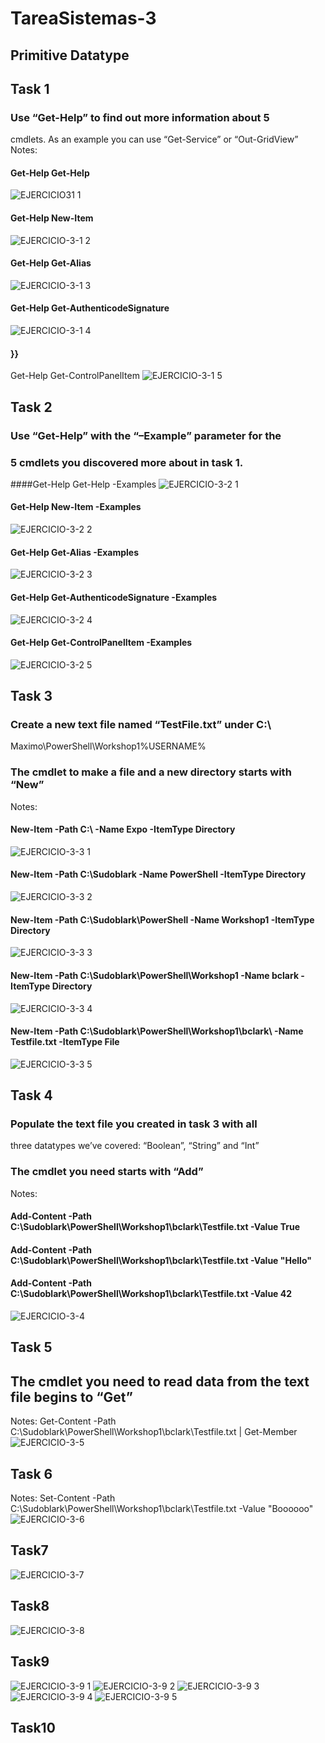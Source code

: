 # TareaSistemas-3
## Primitive Datatype
## Task 1
### Use “Get-Help” to find out more information about 5
cmdlets.
As an example you can use “Get-Service” or “Out-GridView”
Notes:
#### Get-Help Get-Help
![EJERCICIO31 1](https://user-images.githubusercontent.com/91564729/160583294-2ad54a38-2aad-4849-9111-43787f2449e3.JPG)
#### Get-Help New-Item
![EJERCICIO-3-1 2](https://user-images.githubusercontent.com/91564729/160583297-ff26cb0c-ac04-40ad-954f-56e32287ec5e.JPG)
#### Get-Help Get-Alias
![EJERCICIO-3-1 3](https://user-images.githubusercontent.com/91564729/160583301-849fff63-dff6-422f-b6b9-909d4b5b8e84.JPG)
#### Get-Help Get-AuthenticodeSignature
![EJERCICIO-3-1 4](https://user-images.githubusercontent.com/91564729/160583204-86944cd5-3153-4eca-888a-3565ee73092d.JPG)
#### }}
Get-Help Get-ControlPanelItem
![EJERCICIO-3-1 5](https://user-images.githubusercontent.com/91564729/160583212-8706c8c6-0c4b-44c8-894f-89b234d25928.JPG)

## Task 2
### Use “Get-Help” with the “–Example” parameter for the
### 5 cmdlets you discovered more about in task 1.

####Get-Help Get-Help -Examples
![EJERCICIO-3-2 1](https://user-images.githubusercontent.com/91564729/160656496-681c1dee-6592-444c-b1e6-c5dbcbe14acb.JPG)

#### Get-Help New-Item -Examples
![EJERCICIO-3-2 2](https://user-images.githubusercontent.com/91564729/160656501-684bde1e-0a6f-45a8-943a-6305d69d84a8.JPG)
#### Get-Help Get-Alias -Examples
![EJERCICIO-3-2 3](https://user-images.githubusercontent.com/91564729/160656502-1694ae62-4658-4719-919b-f1ae801e1252.JPG)
#### Get-Help Get-AuthenticodeSignature -Examples
![EJERCICIO-3-2 4](https://user-images.githubusercontent.com/91564729/160656504-998ba864-16de-4cf3-99f5-030bc450b5a0.JPG)

#### Get-Help Get-ControlPanelItem -Examples
![EJERCICIO-3-2 5](https://user-images.githubusercontent.com/91564729/160656505-8289c831-d6cd-416a-b089-8e3d3d1ec4cf.JPG)






## Task 3
### Create a new text file named “TestFile.txt” under C:\
Maximo\PowerShell\Workshop1\%USERNAME%
### The cmdlet to make a file and a new directory starts with “New”
Notes:
#### New-Item -Path C:\ -Name Expo -ItemType Directory
![EJERCICIO-3-3 1](https://user-images.githubusercontent.com/91564729/160583217-ba59de88-6992-49d0-9ea0-32790cf07986.JPG)
#### New-Item -Path C:\Sudoblark -Name PowerShell -ItemType Directory
![EJERCICIO-3-3 2](https://user-images.githubusercontent.com/91564729/160583220-33303547-7dd9-4c0c-b3eb-ac9f1f8c9ce5.JPG)

#### New-Item -Path C:\Sudoblark\PowerShell -Name Workshop1 -ItemType Directory
![EJERCICIO-3-3 3](https://user-images.githubusercontent.com/91564729/160583223-89d7185b-cc74-4f76-9b7f-429346182245.JPG)
#### New-Item -Path C:\Sudoblark\PowerShell\Workshop1 -Name bclark -ItemType Directory
![EJERCICIO-3-3 4](https://user-images.githubusercontent.com/91564729/160583228-d5dea15e-b5a3-46e6-b588-3d35cefb5f44.JPG)

#### New-Item -Path C:\Sudoblark\PowerShell\Workshop1\bclark\ -Name Testfile.txt -ItemType File

![EJERCICIO-3-3 5](https://user-images.githubusercontent.com/91564729/160583234-3b7aabf4-3851-44cb-9555-9142f0dd6dbd.JPG)

## Task 4
### Populate the text file you created in task 3 with all
three datatypes we’ve covered: “Boolean”, “String”
and “Int”
### The cmdlet you need starts with “Add”
Notes:
#### Add-Content -Path C:\Sudoblark\PowerShell\Workshop1\bclark\Testfile.txt -Value True
#### Add-Content -Path C:\Sudoblark\PowerShell\Workshop1\bclark\Testfile.txt -Value "Hello"
#### Add-Content -Path C:\Sudoblark\PowerShell\Workshop1\bclark\Testfile.txt -Value 42


![EJERCICIO-3-4](https://user-images.githubusercontent.com/91564729/160583237-46962f25-ee31-4d7c-934f-6a2bedb62862.JPG)

## Task 5
## The cmdlet you need to read data from the text file begins to “Get”
Notes:
Get-Content -Path C:\Sudoblark\PowerShell\Workshop1\bclark\Testfile.txt | Get-Member
![EJERCICIO-3-5](https://user-images.githubusercontent.com/91564729/160583245-f7a57378-bf02-4535-a598-14bd4d3faef2.JPG)

## Task 6
Notes:
Set-Content -Path C:\Sudoblark\PowerShell\Workshop1\bclark\Testfile.txt -Value "Boooooo"
![EJERCICIO-3-6](https://user-images.githubusercontent.com/91564729/160583252-8087bd0c-0191-45f0-9535-4da1c67a2ba1.JPG)

## Task7
![EJERCICIO-3-7](https://user-images.githubusercontent.com/91564729/160583257-8a64942d-c924-4ce7-9f15-e2505171936d.JPG)

## Task8
![EJERCICIO-3-8](https://user-images.githubusercontent.com/91564729/160583270-ddd78c6f-56c5-4d77-971f-be33a37853cc.JPG)

## Task9
![EJERCICIO-3-9 1](https://user-images.githubusercontent.com/91564729/160583273-f90960fb-0af6-4ab7-9455-39c44c738653.JPG)
![EJERCICIO-3-9 2](https://user-images.githubusercontent.com/91564729/160583277-4c1a9146-3d75-47e1-a157-dc7302195e4e.JPG)
![EJERCICIO-3-9 3](https://user-images.githubusercontent.com/91564729/160583281-e774cc6d-f139-4e81-b7af-04286ef6f302.JPG)
![EJERCICIO-3-9 4](https://user-images.githubusercontent.com/91564729/160583283-eafd88e3-abcc-496c-8e7d-ca5618423b27.JPG)
![EJERCICIO-3-9 5](https://user-images.githubusercontent.com/91564729/160583291-0236228f-25ec-4417-97ec-cb631a78a165.JPG)

## Task10

